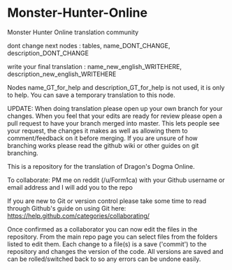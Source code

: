 # Monster-Hunter-Online
Monster Hunter Online translation community

dont change next nodes : tables, name_DONT_CHANGE, description_DONT_CHANGE

write your final translation : name_new_english_WRITEHERE, description_new_english_WRITEHERE

Nodes name_GT_for_help and description_GT_for_help is not used, it is only to help. 
You can save a temporary translation to this node.

UPDATE: When doing translation please open up your own branch for your changes. When you feel that your edits are ready for review please open a pull request to have your branch merged into master. This lets people see your request, the changes it makes as well as allowing them to comment/feedback on it before merging. If you are unsure of how branching works please read the github wiki or other guides on git branching.

This is a repository for the translation of Dragon's Dogma Online.

To collaborate: PM me on reddit (/u/Form1ca) with your Github username or email address and I will add you to the repo

If you are new to Git or version control please take some time to read through Github's guide on using Git here: https://help.github.com/categories/collaborating/

Once confirmed as a collaborator you can now edit the files in the repository. From the main repo page you can select files from the folders listed to edit them. Each change to a file(s) is a save ('commit') to the repository and changes the version of the code. All versions are saved and can be rolled/switched back to so any errors can be undone easily.

